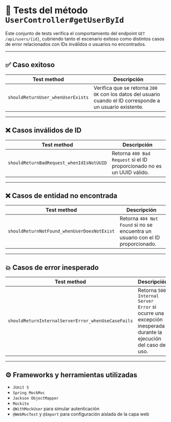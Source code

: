 # 🧪 Tests del método `UserController#getUserById`

Este conjunto de tests verifica el comportamiento del endpoint `GET /api/users/{id}`, cubriendo tanto el escenario exitoso como distintos casos de error relacionados con IDs inválidos o usuarios no encontrados.

---

## ✅ Caso exitoso

| Test method | Descripción |
|-------------|-------------|
| `shouldReturnUser_whenUserExists` | Verifica que se retorna `200 OK` con los datos del usuario cuando el ID corresponde a un usuario existente. |

---

## ❌ Casos inválidos de ID

| Test method | Descripción |
|-------------|-------------|
| `shouldReturnBadRequest_whenIdIsNotUUID` | Retorna `400 Bad Request` si el ID proporcionado no es un UUID válido. |

---

## ❌ Casos de entidad no encontrada

| Test method | Descripción |
|-------------|-------------|
| `shouldReturnNotFound_whenUserDoesNotExist` | Retorna `404 Not Found` si no se encuentra un usuario con el ID proporcionado. |

---

## 💥 Casos de error inesperado

| Test method | Descripción |
|-------------|-------------|
| `shouldReturnInternalServerError_whenUseCaseFails` | Retorna `500 Internal Server Error` si ocurre una excepción inesperada durante la ejecución del caso de uso. |

---

## ⚙️ Frameworks y herramientas utilizadas

- `JUnit 5`
- `Spring MockMvc`
- `Jackson ObjectMapper`
- `Mockito`
- `@WithMockUser` para simular autenticación
- `@WebMvcTest` y `@Import` para configuración aislada de la capa web

